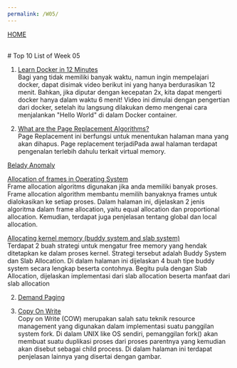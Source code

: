 ```yaml
---
permalink: /W05/
---
```

[HOME](../)

<br>
# Top 10 List of Week 05

1. [Learn Docker in 12 Minutes](https://www.youtube.com/watch?v=YFl2mCHdv24)<br>
Bagi yang tidak memiliki banyak waktu, namun ingin mempelajari docker, dapat disimak video berikut ini yang hanya berdurasikan 12 menit. Bahkan, jika diputar dengan kecepatan 2x, kita dapat mengerti docker hanya dalam waktu 6 menit! Video ini dimulai dengan pengertian dari docker, setelah itu langsung dilakukan demo mengenai cara menjalankan "Hello World" di dalam Docker container.

2. [What are the Page Replacement Algorithms?](https://afteracademy.com/blog/what-are-the-page-replacement-algorithms)<br>
Page Replacement ini berfungsi untuk menentukan halaman mana yang akan dihapus. Page replacement terjadiPada awal halaman terdapat pengenalan terlebih dahulu terkait virtual memory. 

[Belady Anomaly](https://prepinsta.com/operating-systems/beladys-anomaly/)<br>


[Allocation of frames in Operating System](https://www.geeksforgeeks.org/operating-system-allocation-frames/)<br>
Frame allocation algoritms digunakan jika anda memiliki banyak proses. Frame allocation algorithm membantu memilih banyaknya frames untuk dialokasikan ke setiap proses. Dalam halaman ini, dijelaskan 2 jenis algoritma dalam frame allocation, yaitu equal allocation dan proportional allocation. Kemudian, terdapat juga penjelasan tentang global dan local allocation.

 [Allocating kernel memory (buddy system and slab system)](https://www.geeksforgeeks.org/operating-system-allocating-kernel-memory-buddy-system-slab-system/)<br>
 Terdapat 2 buah strategi untuk mengatur free memory yang hendak ditetapkan ke dalam proses kernel. Strategi tersebut adalah Buddy System dan Slab Allocation. Di dalam halaman ini dijelaskan 4 buah tipe buddy system secara lengkap beserta contohnya. Begitu pula dengan Slab Allocation, dijelaskan implementasi dari slab allocation beserta manfaat dari slab allocation

2. [Demand Paging](https://www.javatpoint.com/os-demand-paging) <br>

3. [Copy On Write](https://www.geeksforgeeks.org/copy-on-write/)<br>
Copy on Write (COW) merupakan salah satu teknik resource management yang digunakan dalam implementasi suatu panggilan system fork. Di dalam UNIX like OS sendiri, pemanggilan fork() akan membuat suatu duplikasi proses dari proses parentnya yang kemudian akan disebut sebagai child process. Di dalam halaman ini terdapat penjelasan lainnya yang disertai dengan gambar.



